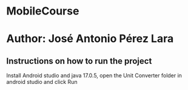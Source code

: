 # MobileCourse

# Author: José Antonio Pérez Lara

## Instructions on how to run the project

Install Android studio and java 17.0.5, open the Unit Converter folder in android studio and click Run
